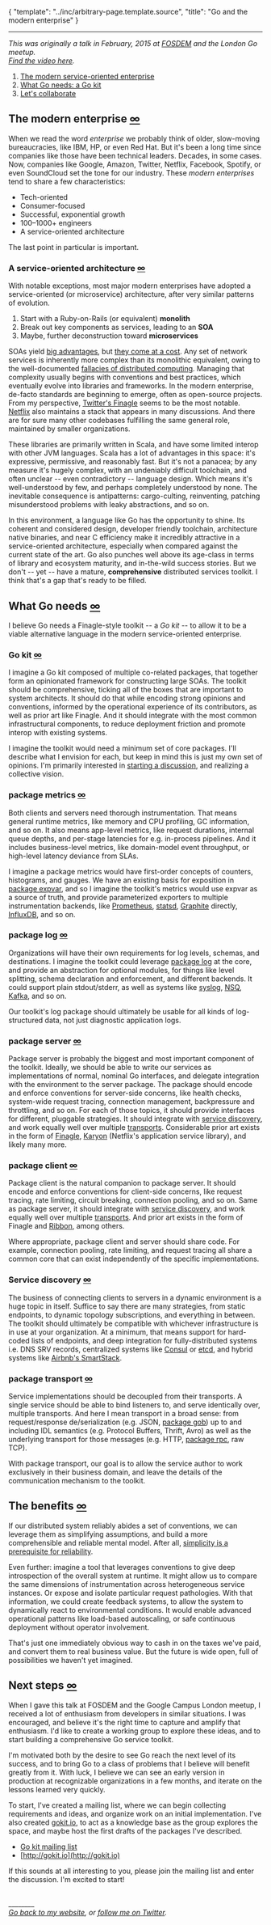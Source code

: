 {
	"template": "../inc/arbitrary-page.template.source",
	"title": "Go and the modern enterprise"
}

---

_This was originally a talk in February, 2015 at [FOSDEM](http://www.fosdem.org) and the London Go meetup.<br/>
[Find the video here](#)._

1. [The modern service-oriented enterprise](#the-modern-enterprise)
1. [What Go needs: a Go kit](#what-go-needs)
1. [Let's collaborate](#next-steps)


<!--
Go recently celebrated its [5<sup>th</sup> birthday](http://blog.golang.org/5years).
In half a decade, the language has enjoyed great success in a huge range of projects, from
 [commandline tools](https://github.com/tsenart/vegeta), to
 [powerful](https://github.com/boltdb/bolt)
 [databases](https://github.com/soundcloud/roshi), to
 [infrastructure orchestration](https://github.com/hashicorp/terraform),
 [containerization](https://github.com/docker), and
 [monitoring](https://github.com/prometheus/prometheus) systems.
It's rare that a day goes by without a front-page [Hacker News](http://news.ycombinator.com) post about Go in some capacity.
Yet while Go is strongly represented in individual components and systems,
 it seems under-represented in the business domain of large, trend-setting organizations --
 companies I'll refer to as **the modern enterprise**.
-->

<a name="the-modern-enterprise"></a>
## The modern enterprise <a class="lite" href="#the-modern-enterprise">&#8734;</a>

When we read the word _enterprise_ we probably think of older, slow-moving bureaucracies, like IBM, HP, or even Red Hat.
But it's been a long time since companies like those have been technical leaders. Decades, in some cases.
Now, companies like Google, Amazon, Twitter, Netflix, Facebook, Spotify, or even SoundCloud set the tone for our industry.
These _modern enterprises_ tend to share a few characteristics:

- Tech-oriented
- Consumer-focused
- Successful, exponential growth
- 100&ndash;1000+ engineers
- A service-oriented architecture

The last point in particular is important.

<a name="a-service-oriented-architecture"></a>
### A service-oriented architecture <a class="lite" href="#a-service-oriented-architecture">&#8734;</a>

With notable exceptions, most major modern enterprises have adopted a service-oriented (or microservice) architecture,
 after very similar patterns of evolution.

1. Start with a Ruby-on-Rails (or equivalent) **monolith**
1. Break out key components as services, leading to an **SOA**
1. Maybe, further deconstruction toward **microservices**

SOAs yield
 [big advantages](https://en.wikipedia.org/wiki/Service-oriented_architecture#Organizational_benefits),
 but [they come at a cost](http://highscalability.com/blog/2014/4/8/microservices-not-a-free-lunch.html).
Any set of network services is inherently more complex than its monolithic equivalent, owing to the well-documented
 [fallacies of distributed computing](https://en.wikipedia.org/wiki/Fallacies_of_distributed_computing).
Managing that complexity usually begins with conventions and best practices,
 which eventually evolve into libraries and frameworks.
In the modern enterprise, de-facto standards are beginning to emerge, often as open-source projects.
From my perspective, [Twitter's Finagle](https://twitter.github.io/finagle) seems to be the most notable.
[Netflix](https://netflix.github.io/) also maintains a stack that appears in many discussions.
And there are for sure many other codebases fulfilling the same general role, maintained by smaller organizations.

These libraries are primarily written in Scala, and have some limited interop with other JVM languages.
Scala has a lot of advantages in this space: it's expressive, permissive, and reasonably fast.
But it's not a panacea; by any measure it's hugely complex,
 with an undeniably difficult toolchain, and often unclear -- even contradictory -- language design.
Which means it's well-understood by few, and perhaps completely understood by none.
The inevitable consequence is antipatterns: cargo-culting, reinventing,
 patching misunderstood problems with leaky abstractions, and so on.

In this environment, a language like Go has the opportunity to shine.
Its coherent and considered design, developer friendly toolchain, architecture native binaries, and near C efficiency
 make it incredibly attractive in a service-oriented architecture,
 especially when compared against the current state of the art.
Go also punches well above its age-class in terms of library and ecosystem maturity, and in-the-wild success stories.
But we don't -- yet -- have a mature, **comprehensive** distributed services toolkit.
I think that's a gap that's ready to be filled.

<!--
Previous generations of developers focused largely on _the web framework_,
 because last-gen companies were building big, responsive, data-driven websites.
But modern enterprises do more: they implement more and bigger features, provide greater value,
 with what is typically an ad-hoc distributed system.
Modern languages and language ecosystems need to respond to this reality, and provide a _distributed system framework_
 to enable these organizations to achieve their goals.
I believe Go needs an entry in this space to reach the next level of its success.
-->

<a name="what-go-needs"></a>
## What Go needs <a class="lite" href="#what-go-needs">&#8734;</a>

I believe Go needs a Finagle-style toolkit -- a _Go kit_ --
 to allow it to be a viable alternative language in the modern service-oriented enterprise.

<a name="go-kit"></a>
### Go kit <a class="lite" href="#go-kit">&#8734;</a>

I imagine a Go kit composed of multiple co-related packages, that together
 form an opinionated framework for constructing large SOAs.
The toolkit should be comprehensive, ticking all of the boxes that are important to system architects.
It should do that while encoding strong opinions and conventions,
 informed by the operational experience of its contributors,
 as well as prior art like Finagle.
And it should integrate with the most common infrastructural components,
 to reduce deployment friction and promote interop with existing systems.

I imagine the toolkit would need a minimum set of core packages.
I'll describe what I envision for each, but keep in mind this is just my own set of opinions.
I'm primarily interested in [starting a discussion](#next-steps), and realizing a collective vision.

<a name="package-metrics"></a>
### package metrics <a class="lite" href="#package-metrics">&#8734;</a>

Both clients and servers need thorough instrumentation.
That means general runtime metrics, like memory and CPU profiling, GC information, and so on.
It also means app-level metrics, like request durations, internal queue depths,
 and per-stage latencies for e.g. in-process pipelines.
And it includes business-level metrics, like domain-model event throughput, or high-level latency deviance from SLAs.

I imagine a package metrics would have first-order concepts of counters, histograms, and gauges.
We have an existing basis for exposition in [package expvar](http://golang.org/pkg/expvar),
 and so I imagine the toolkit's metrics would use expvar as a source of truth,
 and provide parameterized exporters to multiple instrumentation backends, like
 [Prometheus](http://prometheus.io),
 [statsd](https://github.com/etsy/statsd),
 [Graphite](http://graphite.readthedocs.org/en/latest) directly,
 [InfluxDB](http://influxdb.com), and so on.

<a name="package-log"></a>
### package log <a class="lite" href="#package-log">&#8734;</a>

Organizations will have their own requirements for log levels, schemas, and destinations.
I imagine the toolkit could leverage [package log](http://golang.org/pkg/log) at the core,
 and provide an abstraction for optional modules, for things like
 level splitting, schema declaration and enforcement, and different backends.
It could support plain stdout/stderr, as well as systems like
 [syslog](http://golang.org/pkg/log/syslog),
 [NSQ](https://github.com/bitly/nsq),
 [Kafka](https://kafka.apache.org),
 and so on.

Our toolkit's log package should ultimately be usable for all kinds of log-structured data,
 not just diagnostic application logs.

<a name="package-server"></a>
### package server <a class="lite" href="#package-server">&#8734;</a>

Package server is probably the biggest and most important component of the toolkit.
Ideally, we should be able to write our services as implementations of normal, nominal Go interfaces,
 and delegate integration with the environment to the server package.
The package should encode and enforce conventions for server-side concerns, like
 health checks, system-wide request tracing, connection management, backpressure and throttling, and so on.
For each of those topics, it should provide interfaces for different, pluggable strategies.
It should integrate with [service discovery](#service-discovery),
 and work equally well over multiple [transports](#package-transport).
Considerable prior art exists in the form of
 [Finagle](https://twitter.github.io/finagle),
 [Karyon](https://github.com/Netflix/karyon) (Netflix's application service library),
 and likely many more.

<a name="package-client"></a>
### package client <a class="lite" href="#package-client">&#8734;</a>

Package client is the natural companion to package server.
It should encode and enforce conventions for client-side concerns,
 like request tracing, rate limiting, circuit breaking, connection pooling, and so on.
Same as package server, it should integrate with [service discovery](#service-discovery),
 and work equally well over multiple [transports](#package-transport).
And prior art exists in the form of Finagle and [Ribbon](https://github.com/Netflix/ribbon), among others.

Where appropriate, package client and server should share code.
For example, connection pooling, rate limiting, and request tracing all share a common core
 that can exist independently of the specific implementations.

<a name="service-discovery"></a>
### Service discovery <a class="lite" href="#service-discovery">&#8734;</a>

The business of connecting clients to servers in a dynamic environment is a huge topic in itself.
Suffice to say there are many strategies, from static endpoints, to dynamic topology subscriptions, and everything in between.
The toolkit should ultimately be compatible with whichever infrastructure is in use at your organization.
At a minimum, that means support for hard-coded lists of endpoints,
 and deep integration for fully-distributed systems i.e. DNS SRV records,
 centralized systems like [Consul](http://consul.io) or [etcd](https://github.com/coreos/etcd),
 and hybrid systems like [Airbnb's SmartStack](http://nerds.airbnb.com/smartstack-service-discovery-cloud/).

<a name="package-transport"></a>
### package transport <a class="lite" href="#package-transport">&#8734;</a>

Service implementations should be decoupled from their transports.
A single service should be able to bind listeners to, and serve identically over, multiple transports.
And here I mean transport in a broad sense:
 from request/response de/serialization (e.g. JSON, [package gob](http://golang.org/pkg/encoding/gob))
 up to and including IDL semantics (e.g. Protocol Buffers, Thrift, Avro)
 as well as the underlying transport for those messages (e.g. HTTP, [package rpc](http://golang.org/pkg/rpc), raw TCP).

With package transport, our goal is to allow the service author to work exclusively in their business domain,
 and leave the details of the communication mechanism to the toolkit.

<a name="the-benefits"></a>
## The benefits <a class="lite" href="#the-benefits">&#8734;</a>

If our distributed system reliably abides a set of conventions,
 we can leverage them as simplifying assumptions,
  and build a more comprehensible and reliable mental model.
After all, [simplicity is a prerequisite for reliability](http://en.wikiquote.org/wiki/Edsger_W._Dijkstra).

Even further: imagine a tool that leverages conventions to give deep introspection of the overall system at runtime.
It might allow us to compare the same dimensions of instrumentation across heterogeneous service instances.
Or expose and isolate particular request pathologies.
With that information, we could create feedback systems,
 to allow the system to dynamically react to environmental conditions.
It would enable advanced operational patterns like load-based autoscaling,
 or safe continuous deployment without operator involvement.

That's just one immediately obvious way to cash in on the taxes we've paid, and convert them to real business value.
But the future is wide open, full of possibilities we haven't yet imagined.

<a name="next-steps"></a>
## Next steps <a class="lite" href="#next-steps">&#8734;</a>

When I gave this talk at FOSDEM and the Google Campus London meetup,
 I received a lot of enthusiasm from developers in similar situations.
I was encouraged, and believe it's the right time to capture and amplify that enthusiasm.
I'd like to create a working group to explore these ideas, and to start building a comprehensive Go service toolkit.

I'm motivated both by the desire to see Go reach the next level of its success,
 and to bring Go to a class of problems that I believe will benefit greatly from it.
With luck, I believe we can see an early version in production at recognizable organizations in a few months,
 and iterate on the lessons learned very quickly.

To start, I've created a mailing list,
 where we can begin collecting requirements and ideas, and organize work on an initial implementation.
I've also created [gokit.io](http://gokit.io), to act as a knowledge base as the group explores the space,
 and maybe host the first drafts of the packages I've described.

- [Go kit mailing list](https://groups.google.com/forum/#!forum/go-kit)
- [http://gokit.io](http://gokit.io)

If this sounds at all interesting to you, please join the mailing list and enter the discussion.
I'm excited to start!


<br>________<br>*[Go back to my website](/), or [follow me on Twitter](http://twitter.com/peterbourgon).*
